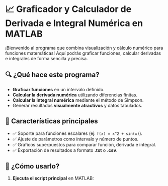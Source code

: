 # 📈 Graficador y Calculador de Derivada e Integral Numérica en MATLAB

¡Bienvenido al programa que combina visualización y cálculo numérico para funciones matemáticas! Aquí podrás graficar funciones, calcular derivadas e integrales de forma sencilla y precisa.

## 🔍 ¿Qué hace este programa?
- **Graficar funciones** en un intervalo definido.
- **Calcular la derivada numérica** utilizando diferencias finitas.
- **Calcular la integral numérica** mediante el método de Simpson.
- Generar resultados **visualmente atractivos** y datos tabulados.

## 🎯 Características principales
- ✅ Soporte para funciones escalares (ej: `f(x) = x^2 + sin(x)`).
- ✅ Ajuste de parámetros como intervalo y número de puntos.
- ✅ Gráficos superpuestos para comparar función, derivada e integral.
- ✅ Exportación de resultados a formato **.txt** o **.csv**.

## 🚀 ¿Cómo usarlo?
1. **Ejecuta el script principal** en MATLAB:
